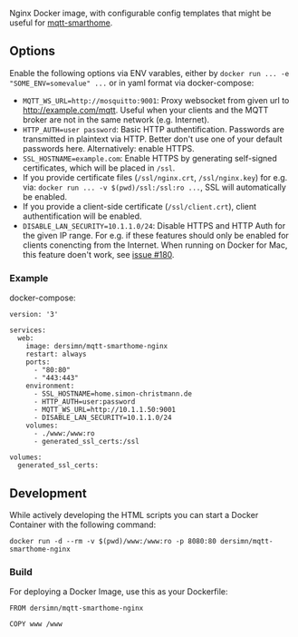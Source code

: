 Nginx Docker image, with configurable config templates that might be useful for [mqtt-smarthome](https://github.com/mqtt-smarthome).

## Options

Enable the following options via ENV varables, either by `docker run ... -e "SOME_ENV=somevalue" ...` or in yaml format via docker-compose:

* `MQTT_WS_URL=http://mosquitto:9001`: Proxy websocket from given url to http://example.com/mqtt. Useful when your clients and the MQTT broker are not in the same network (e.g. Internet).
* `HTTP_AUTH=user password`: Basic HTTP authentification. Passwords are transmitted in plaintext via HTTP. Better don't use one of your default passwords here. Alternatively: enable HTTPS.
* `SSL_HOSTNAME=example.com`: Enable HTTPS by generating self-signed certificates, which will be placed in `/ssl`.
* If you provide certificate files (`/ssl/nginx.crt`, `/ssl/nginx.key`) for e.g. via: `docker run ... -v $(pwd)/ssl:/ssl:ro ...`, SSL will automatically be enabled.
* If you provide a client-side certificate (`/ssl/client.crt`), client authentification will be enabled.
* `DISABLE_LAN_SECURITY=10.1.1.0/24`: Disable HTTPS and HTTP Auth for the given IP range. For e.g. if these features should only be enabled for clients conencting from the Internet. When running on Docker for Mac, this feature doen't work, see [issue #180](https://github.com/docker/for-mac/issues/180).

### Example

docker-compose:

	version: '3'

	services:
	  web:
	    image: dersimn/mqtt-smarthome-nginx
	    restart: always
	    ports:
	      - "80:80"
	      - "443:443"
	    environment:
	      - SSL_HOSTNAME=home.simon-christmann.de
	      - HTTP_AUTH=user:password
	      - MQTT_WS_URL=http://10.1.1.50:9001
	      - DISABLE_LAN_SECURITY=10.1.1.0/24
	    volumes:
	      - ./www:/www:ro
	      - generated_ssl_certs:/ssl

	volumes:
	  generated_ssl_certs:

## Development

While actively developing the HTML scripts you can start a Docker Container with the following command:

	docker run -d --rm -v $(pwd)/www:/www:ro -p 8080:80 dersimn/mqtt-smarthome-nginx

### Build

For deploying a Docker Image, use this as your Dockerfile:

	FROM dersimn/mqtt-smarthome-nginx

	COPY www /www
